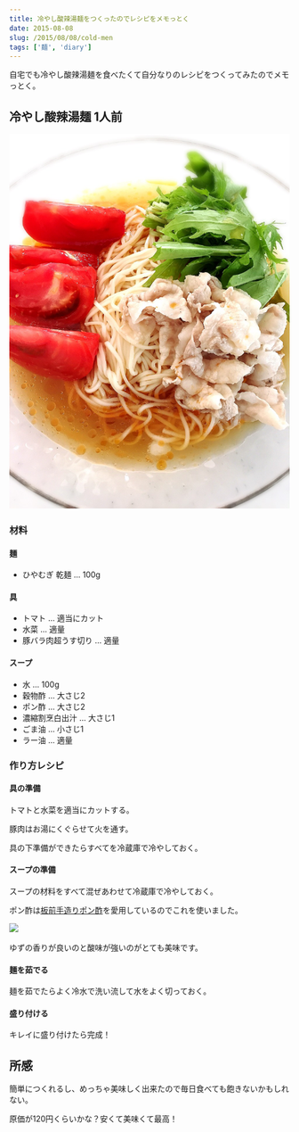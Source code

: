 ```yaml
---
title: 冷やし酸辣湯麺をつくったのでレシピをメモっとく
date: 2015-08-08
slug: /2015/08/08/cold-men
tags: ['麺', 'diary']
---
```


自宅でも冷やし酸辣湯麺を食べたくて自分なりのレシピをつくってみたのでメモっとく。

## 冷やし酸辣湯麺 1人前

![](./images/20150808/men7.jpg)

### 材料

#### 麺

- ひやむぎ 乾麺 ... 100g

#### 具

- トマト ... 適当にカット
- 水菜 ... 適量
- 豚バラ肉超うす切り ... 適量

#### スープ

- 水 ... 100g
- 穀物酢 ... 大さじ2
- ポン酢 ... 大さじ2
- 濃縮割烹白出汁 ... 大さじ1
- ごま油 ... 小さじ1
- ラー油 ... 適量

### 作り方レシピ

#### 具の準備

トマトと水菜を適当にカットする。

豚肉はお湯にくぐらせて火を通す。

具の下準備ができたらすべてを冷蔵庫で冷やしておく。

#### スープの準備

スープの材料をすべて混ぜあわせて冷蔵庫で冷やしておく。

ポン酢は[板前手造りポン酢](http://hb.afl.rakuten.co.jp/hgc/14385d0f.e680bd2c.14385d10.f0c69c4b/?pc=http%3a%2f%2fitem.rakuten.co.jp%2fwataru%2ftyo-0004%2f%3fscid%3daf_link_img&amp;m=http%3a%2f%2fm.rakuten.co.jp%2fwataru%2fi%2f10000299%2f)を愛用しているのでこれを使いました。

<a href="http://hb.afl.rakuten.co.jp/hgc/14385d0f.e680bd2c.14385d10.f0c69c4b/?pc=http%3a%2f%2fitem.rakuten.co.jp%2fwataru%2ftyo-0004%2f%3fscid%3daf_link_img&amp;m=http%3a%2f%2fm.rakuten.co.jp%2fwataru%2fi%2f10000299%2f" target="_blank"><img src ="http://hbb.afl.rakuten.co.jp/hgb/?pc=http%3a%2f%2fthumbnail.image.rakuten.co.jp%2f%400_mall%2fwataru%2fcabinet%2ftyo%2ftyo-0004.jpg%3f_ex%3d300x300&amp;m=http%3a%2f%2fthumbnail.image.rakuten.co.jp%2f%400_mall%2fwataru%2fcabinet%2ftyo%2ftyo-0004.jpg%3f_ex%3d80x80" border="0"></a>

ゆずの香りが良いのと酸味が強いのがとても美味です。

#### 麺を茹でる

麺を茹でたらよく冷水で洗い流して水をよく切っておく。

#### 盛り付ける

キレイに盛り付けたら完成！

## 所感

簡単につくれるし、めっちゃ美味しく出来たので毎日食べても飽きないかもしれない。

原価が120円くらいかな？安くて美味くて最高！
